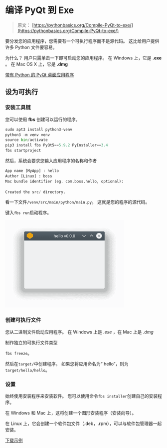 # 编译 PyQt 到 Exe

> 原文： [https://pythonbasics.org/Compile-PyQt-to-exe/](https://pythonbasics.org/Compile-PyQt-to-exe/)

要分发您的应用程序，您需要有一个可执行程序而不是源代码。 这比给用户提供许多 Python 文件要容易。

为什么？ 用户只需单击一下即可启动您的应用程序。 在 Windows 上，它是 **.exe** 。 在 Mac OS X 上，它是 **.dmg**


[带有 Python 的 PyQt 桌面应用程序](https://gum.co/pysqtsamples)

## 设为可执行

### 安装工具链

您可以使用 **fbs** 创建可以运行的程序。

```py
sudo apt3 install python3-venv
python3 -m venv venv
source bin/activate
pip3 install fbs PyQt5==5.9.2 PyInstaller==3.4
fbs startproject

```

然后，系统会要求您输入应用程序的名称和作者

```py
App name [MyApp] : hello
Author [Linux] : boss
Mac bundle identifier (eg. com.boss.hello, optional): 

Created the src/ directory. 

```

看一下文件`/venv/src/main/python/main.py`。 这就是您的程序的源代码。

键入`fbs run`启动程序。

![python pyqt to exe](img/c538d52f29968b5dd86a6ee9c394a355.jpg)

### 创建可执行文件

您从二进制文件启动应用程序。 在 Windows 上是 _.exe_ ，在 Mac 上是 _.dmg_

制作独立的可执行文件类型

`fbs freeze`。

然后在`target/`中创建程序。 如果您将应用命名为“ hello”，则为`target/hello/hello`。

### 设置

始终使用安装程序来安装软件。 您可以使用命令`fbs installer`创建自己的安装程序。

在 Windows 和 Mac 上，这将创建一个图形安装程序（安装向导）。

在 Linux 上，它会创建一个软件包文件（.deb，.rpm），可以与软件包管理器一起安装。

[下载示例](https://gum.co/pysqtsamples)